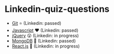 # Linkedin-quiz-questions

* [Git](https://github.com/Ebazhanov/in-quiz-questions/blob/master/git/git-quiz.md) :star: (Linkedin: passed)
* [Javascript](https://github.com/Ebazhanov/in-quiz-questions/blob/master/javascript/javascript-quiz.md) :heart: (Linkedin: passed)
* [jQuery](https://github.com/Ebazhanov/in-quiz-questions/blob/master/jquery/jquery-quiz.md) :open_mouth: (Linkedin: in progress)
* [MongoDB](https://github.com/Ebazhanov/in-quiz-questions/blob/master/mongodb/mongodb-quiz.md) :green_heart: (Linkedin: passed)
* [React.js](https://github.com/Ebazhanov/in-quiz-questions/blob/master/mongodb/reactjs-quiz.md) :rose: (Linkedin: in progress)
